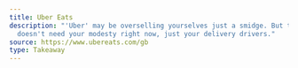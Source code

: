 ```yaml
---
title: Uber Eats
description: "'Uber' may be overselling yourselves just a smidge. But the nation
  doesn't need your modesty right now, just your delivery drivers."
source: https://www.ubereats.com/gb
type: Takeaway
---
```

